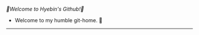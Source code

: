 *🦥Welcome to Hyebin's Github!🦚*

- Welcome to my humble git-home. 🏡
---


<!--
[![Solved.ac
프로필](http://mazassumnida.wtf/api/v2/generate_badge?boj=darner)](https://solved.ac/darner)
--!>
